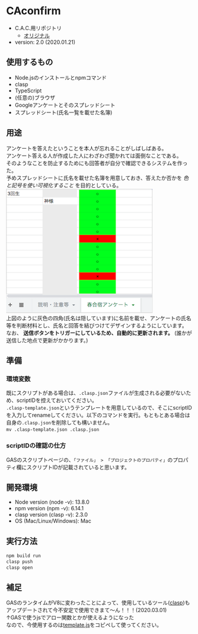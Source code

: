 # CAconfirm
- C.A.C.用リポジトリ
  - [オリジナル](https://github.com/uewolf25/confirm_form)
- version: 2.0 (2020.01.21)

## 使用するもの
- Node.jsのインストールとnpmコマンド
- clasp
- TypeScript
- (任意の)ブラウザ
- Googleアンケートとそのスプレッドシート
- スプレッドシート(氏名一覧を載せた名簿)


## 用途
アンケートを答えたということを本人が忘れることがしばしばある。  
アンケート答える人が作成した人にわざわざ聞かれては面倒なことである。  
そのようなことを防止するためにも回答者が自分で確認できるシステムを作った。  
予めスプレッドシートに氏名を載せた名簿を用意しておき、答えたか否かを *色と記号を使い可視化すること* を目的としている。  
![img/pic1.png](img/pic1.png)  
上図のように灰色の四角(氏名は隠しています)に名前を載せ、アンケートの氏名等を判断材料とし、氏名と回答を結びつけてデザインするようにしています。  
なお、 **送信ボタンをトリガーにしているため、自動的に更新されます。** (誰かが送信した地点で更新がかかります。)

## 準備
### 環境変数
既にスクリプトがある場合は、`.clasp.json`ファイルが生成される必要がないため、scriptIDを控えておいてください。  
`.clasp-template.json`というテンプレートを用意しているので、そこにscriptIDを入力してrenameしてください。以下のコマンドを実行。もともとある場合は自身の`.clasp.json`を削除しても構いません。  
`mv .clasp-template.json .clasp.json`
### scriptIDの確認の仕方
GASのスクリプトページの、`「ファイル」 > 「プロジェクトのプロパティ」`のプロパティ欄にスクリプトIDが記載されていると思います。


## 開発環境
- Node version (node -v): 13.8.0
- npm version (npm -v): 6.14.1
- clasp version (clasp -v): 2.3.0
- OS (Mac/Linux/Windows): Mac


## 実行方法
```
npm build run
clasp push
clasp open
```

## 補足
GASのランタイムがV8に変わったことによって、使用しているツール([clasp](https://github.com/google/clasp))もアップデートされて今不安定で使用できまて〜ん！！！(2020.03.01)  
↑GASで使うjsでアロー関数とかが使えるようになった  
なので、今使用するのは[template.js](https://github.com/c-a-c/CAConfirm/blob/master/template.js)をコピペして使ってください。